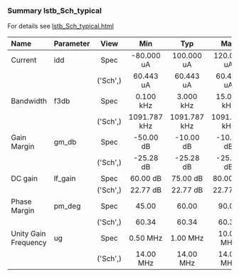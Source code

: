 ### Summary lstb_Sch_typical

For details see <a href='lstb_Sch_typical.html'>lstb_Sch_typical.html</a>

|**Name**|**Parameter**|**View**|**Min** | **Typ** | **Max**|
|:---|:---|:---:|:---:|:---:|:---:|
|Current|idd | Spec | -80.000 uA | 100.000 uA | 120.000 uA |
| | | ('Sch',)|60.443 uA | 60.443 uA | 60.443 uA |
|Bandwidth|f3db | Spec | 0.100 kHz | 3.000 kHz | 15.000 kHz |
| | | ('Sch',)|1091.787 kHz | 1091.787 kHz | 1091.787 kHz |
|Gain Margin|gm\_db | Spec | -50.00 dB | -10.00 dB | -10.00 dB |
| | | ('Sch',)|-25.28 dB | -25.28 dB | -25.28 dB |
|DC gain|lf\_gain | Spec | 60.00 dB | 75.00 dB | 80.00 dB |
| | | ('Sch',)|22.77 dB | 22.77 dB | 22.77 dB |
|Phase Margin|pm\_deg | Spec | 45.00  | 60.00  | 90.00  |
| | | ('Sch',)|60.34  | 60.34  | 60.34  |
|Unity Gain Frequency|ug | Spec | 0.50 MHz | 1.00 MHz | 10.00 MHz |
| | | ('Sch',)|14.00 MHz | 14.00 MHz | 14.00 MHz |
